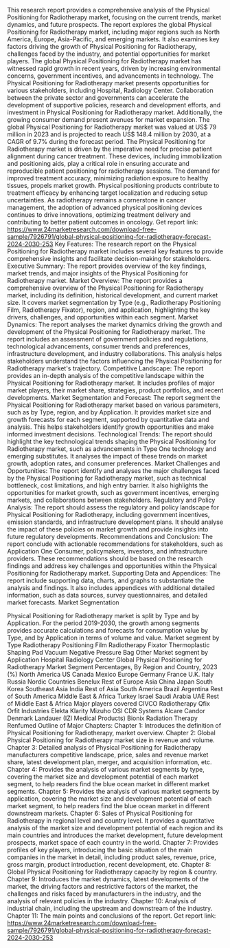 This research report provides a comprehensive analysis of the Physical Positioning for Radiotherapy market, focusing on the current trends, market dynamics, and future prospects. The report explores the global Physical Positioning for Radiotherapy market, including major regions such as North America, Europe, Asia-Pacific, and emerging markets. It also examines key factors driving the growth of Physical Positioning for Radiotherapy, challenges faced by the industry, and potential opportunities for market players.
The global Physical Positioning for Radiotherapy market has witnessed rapid growth in recent years, driven by increasing environmental concerns, government incentives, and advancements in technology. The Physical Positioning for Radiotherapy market presents opportunities for various stakeholders, including Hospital, Radiology Center. Collaboration between the private sector and governments can accelerate the development of supportive policies, research and development efforts, and investment in Physical Positioning for Radiotherapy market. Additionally, the growing consumer demand present avenues for market expansion.
The global Physical Positioning for Radiotherapy market was valued at US$ 79 million in 2023 and is projected to reach US$ 148.4 million by 2030, at a CAGR of 9.7% during the forecast period.
The Physical Positioning for Radiotherapy market is driven by the imperative need for precise patient alignment during cancer treatment. These devices, including immobilization and positioning aids, play a critical role in ensuring accurate and reproducible patient positioning for radiotherapy sessions. The demand for improved treatment accuracy, minimizing radiation exposure to healthy tissues, propels market growth. Physical positioning products contribute to treatment efficacy by enhancing target localization and reducing setup uncertainties. As radiotherapy remains a cornerstone in cancer management, the adoption of advanced physical positioning devices continues to drive innovations, optimizing treatment delivery and contributing to better patient outcomes in oncology.
Get report link: https://www.24marketresearch.com/download-free-sample/7926791/global-physical-positioning-for-radiotherapy-forecast-2024-2030-253
Key Features:
The research report on the Physical Positioning for Radiotherapy market includes several key features to provide comprehensive insights and facilitate decision-making for stakeholders.
Executive Summary: The report provides overview of the key findings, market trends, and major insights of the Physical Positioning for Radiotherapy market.
Market Overview: The report provides a comprehensive overview of the Physical Positioning for Radiotherapy market, including its definition, historical development, and current market size. It covers market segmentation by Type (e.g., Radiotherapy Positioning Film, Radiotherapy Fixator), region, and application, highlighting the key drivers, challenges, and opportunities within each segment.
Market Dynamics: The report analyses the market dynamics driving the growth and development of the Physical Positioning for Radiotherapy market. The report includes an assessment of government policies and regulations, technological advancements, consumer trends and preferences, infrastructure development, and industry collaborations. This analysis helps stakeholders understand the factors influencing the Physical Positioning for Radiotherapy market's trajectory.
Competitive Landscape: The report provides an in-depth analysis of the competitive landscape within the Physical Positioning for Radiotherapy market. It includes profiles of major market players, their market share, strategies, product portfolios, and recent developments.
Market Segmentation and Forecast: The report segment the Physical Positioning for Radiotherapy market based on various parameters, such as by Type, region, and by Application. It provides market size and growth forecasts for each segment, supported by quantitative data and analysis. This helps stakeholders identify growth opportunities and make informed investment decisions.
Technological Trends: The report should highlight the key technological trends shaping the Physical Positioning for Radiotherapy market, such as advancements in Type One technology and emerging substitutes. It analyses the impact of these trends on market growth, adoption rates, and consumer preferences.
Market Challenges and Opportunities: The report identify and analyses the major challenges faced by the Physical Positioning for Radiotherapy market, such as technical bottleneck, cost limitations, and high entry barrier. It also highlights the opportunities for market growth, such as government incentives, emerging markets, and collaborations between stakeholders.
Regulatory and Policy Analysis: The report should assess the regulatory and policy landscape for Physical Positioning for Radiotherapy, including government incentives, emission standards, and infrastructure development plans. It should analyse the impact of these policies on market growth and provide insights into future regulatory developments.
Recommendations and Conclusion: The report conclude with actionable recommendations for stakeholders, such as Application One Consumer, policymakers, investors, and infrastructure providers. These recommendations should be based on the research findings and address key challenges and opportunities within the Physical Positioning for Radiotherapy market.
Supporting Data and Appendices: The report include supporting data, charts, and graphs to substantiate the analysis and findings. It also includes appendices with additional detailed information, such as data sources, survey questionnaires, and detailed market forecasts.
Market Segmentation

Physical Positioning for Radiotherapy market is split by Type and by Application. For the period 2019-2030, the growth among segments provides accurate calculations and forecasts for consumption value by Type, and by Application in terms of volume and value.
Market segment by Type
Radiotherapy Positioning Film
Radiotherapy Fixator
Thermoplastic Shaping Pad
Vacuum Negative Pressure Bag
Other
Market segment by Application
Hospital
Radiology Center
Global Physical Positioning for Radiotherapy Market Segment Percentages, By Region and Country, 2023 (%)
North America
US
Canada
Mexico
Europe
Germany
France
U.K.
Italy
Russia
Nordic Countries
Benelux
Rest of Europe
Asia
China
Japan
South Korea
Southeast Asia
India
Rest of Asia
South America
Brazil
Argentina
Rest of South America
Middle East & Africa
Turkey
Israel
Saudi Arabia
UAE
Rest of Middle East & Africa
Major players covered
CIVCO Radiotherapy
Qfix
Orfit Industries
Elekta
Klarity
Mizuho OSI
CDR Systems
Alcare
Candor Denmark
Landauer (IZI Medical Products)
Bionix Radiation Therapy
Renfumed
Outline of Major Chapters:
Chapter 1: Introduces the definition of Physical Positioning for Radiotherapy, market overview.
Chapter 2: Global Physical Positioning for Radiotherapy market size in revenue and volume.
Chapter 3: Detailed analysis of Physical Positioning for Radiotherapy manufacturers competitive landscape, price, sales and revenue market share, latest development plan, merger, and acquisition information, etc.
Chapter 4: Provides the analysis of various market segments by type, covering the market size and development potential of each market segment, to help readers find the blue ocean market in different market segments.
Chapter 5: Provides the analysis of various market segments by application, covering the market size and development potential of each market segment, to help readers find the blue ocean market in different downstream markets.
Chapter 6: Sales of Physical Positioning for Radiotherapy in regional level and country level. It provides a quantitative analysis of the market size and development potential of each region and its main countries and introduces the market development, future development prospects, market space of each country in the world.
Chapter 7: Provides profiles of key players, introducing the basic situation of the main companies in the market in detail, including product sales, revenue, price, gross margin, product introduction, recent development, etc.
Chapter 8: Global Physical Positioning for Radiotherapy capacity by region & country.
Chapter 9: Introduces the market dynamics, latest developments of the market, the driving factors and restrictive factors of the market, the challenges and risks faced by manufacturers in the industry, and the analysis of relevant policies in the industry.
Chapter 10: Analysis of industrial chain, including the upstream and downstream of the industry.
Chapter 11: The main points and conclusions of the report.
Get report link: https://www.24marketresearch.com/download-free-sample/7926791/global-physical-positioning-for-radiotherapy-forecast-2024-2030-253
